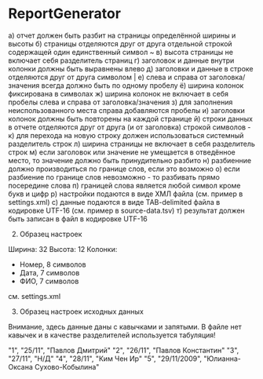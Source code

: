 # ReportGenerator

а) отчет должен быть разбит на страницы определённой ширины и высоты
б) страницы отделяются друг от друга отдельной строкой содержащей один единственный символ ~
в) высота страницы не включает себя разделитель страниц
г) заголовок и данные внутри колонки должны быть выравнены влево
д) заголовки и данные в строке отделяются друг от друга символом |
е) слева и справа от заголовка/значения всегда должно быть по одному пробелу
ё) ширина колонок фиксирована в символах
ж) ширина колонок не включает в себя пробелы слева и справа от заголовка/значения
з) для заполнения неиспользованного места справа добавляются пробелы
и) заголовки колонок должны быть повторены на каждой странице 
й) строки данных в отчете отделяются друг от друга (и от заголовка) строкой символов -
к) для перехода на новую строку должен использоваться системный разделитель строк
л) ширина страницы не включает в себя разделитель строк 
м) если заголовок или значение не умещается в отведённое место, то значение должно быть принудительно разбито
н) разбиенние должно производиться по границе слов, если это возможно
о) если разбиение по границе слов невозможно - то разбивать прямо посередине слова
п) границей слова является любой символ кроме букв и цифр
р) настройки подаются в виде ХМЛ файла (см. пример в settings.xml)
с) данные подаются в виде TAB-delimited файла в кодировке UTF-16 (см. пример в source-data.tsv)
т) результат должен быть записан в файл в кодировке UTF-16

2) Образец настроек

Ширина: 32
Высота: 12
Колонки:
- Номер, 8 символов
- Дата, 7 символов
- ФИО, 7 символов

см. settings.xml

3) Образец настроек исходных данных

Внимание, здесь данные даны с кавычками и запятыми. В файле нет кавычек и в качестве разделителей используется табуляция!

 "1", "25/11", "Павлов Дмитрий"
 "2", "26/11", "Павлов Константин"
 "3", "27/11", "Н/Д"
 "4", "28/11", "Ким Чен Ир"
 "5", "29/11/2009", "Юлианна-Оксана Сухово-Кобылина"

